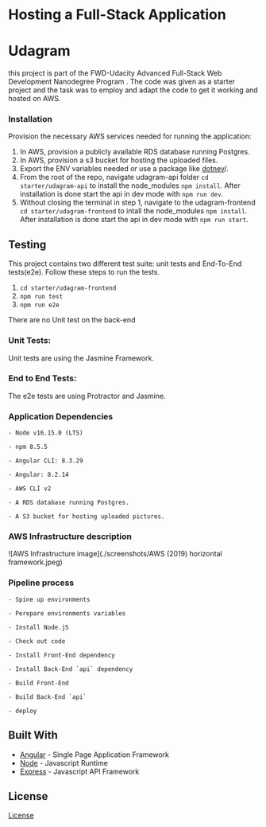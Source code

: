 # Hosting a Full-Stack Application

# Udagram

this project is part of the FWD-Udacity Advanced Full-Stack Web Development Nanodegree Program . The code was given as a starter project and the task was to employ and adapt the code to get it working and hosted on AWS.

### Installation

Provision the necessary AWS services needed for running the application:

1. In AWS, provision a publicly available RDS database running Postgres. <Place holder for link to classroom article>
1. In AWS, provision a s3 bucket for hosting the uploaded files. <Place holder for tlink to classroom article>
1. Export the ENV variables needed or use a package like [dotnev](https://www.npmjs.com/package/dotenv)/.
1. From the root of the repo, navigate udagram-api folder `cd starter/udagram-api` to install the node_modules `npm install`. After installation is done start the api in dev mode with `npm run dev`.
1. Without closing the terminal in step 1, navigate to the udagram-frontend `cd starter/udagram-frontend` to intall the node_modules `npm install`. After installation is done start the api in dev mode with `npm run start`.

## Testing

This project contains two different test suite: unit tests and End-To-End tests(e2e). Follow these steps to run the tests.

1. `cd starter/udagram-frontend`
1. `npm run test`
1. `npm run e2e`

There are no Unit test on the back-end

### Unit Tests:

Unit tests are using the Jasmine Framework.

### End to End Tests:

The e2e tests are using Protractor and Jasmine.

### Application Dependencies

```
- Node v16.15.0 (LTS) 

- npm 8.5.5 

- Angular CLI: 8.3.29

- Angular: 8.2.14

- AWS CLI v2

- A RDS database running Postgres.

- A S3 bucket for hosting uploaded pictures.

```
### AWS Infrastructure description

![AWS Infrastructure image](./screenshots/AWS (2019) horizontal framework.jpeg)

### Pipeline process
```
- Spine up environments

- Perepare environments variables

- Install Node.jS

- Check out code

- Install Front-End dependency 

- Install Back-End `api` dependency

- Build Front-End

- Build Back-End `api`

- deploy

```
## Built With

- [Angular](https://angular.io/) - Single Page Application Framework
- [Node](https://nodejs.org) - Javascript Runtime
- [Express](https://expressjs.com/) - Javascript API Framework

## License

[License](LICENSE.txt)
